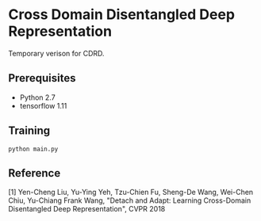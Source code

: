 # Cross Domain Disentangled Deep Representation
Temporary verison for CDRD. 
## Prerequisites
* Python 2.7
* tensorflow 1.11

## Training
```
python main.py
```

## Reference
[1] Yen-Cheng Liu, Yu-Ying Yeh, Tzu-Chien Fu, Sheng-De Wang, Wei-Chen Chiu, Yu-Chiang Frank Wang, "Detach and Adapt: Learning Cross-Domain Disentangled Deep Representation", CVPR 2018
